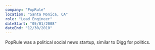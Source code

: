 ```yaml
---
company: "PopRule"
location: "Santa Monica, CA"
role: "Lead Engineer"
dateStart: "05/01/2008"
dateEnd: "12/30/2010"
---
```


PopRule was a political social news startup, similar to Digg for politics.
